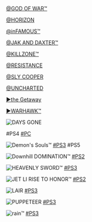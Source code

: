 <!-- 

<details>
<summary>layout: page
title: "SONY"
permalink: https://jeuxsf.github.io/JSF/sony/

</details>
  
#### hidden field with metadata

-->

[@GOD OF WAR™](@godofwar.md)

[@HORIZON](@horizon.md)

[@inFAMOUS™](@infamous.md)

[@JAK AND DAXTER™](@jakdaxter.md)

[@KILLZONE™](@killzone.md)

[@RESISTANCE](@resistance.md)

[@SLY COOPER](@slycooper.md)

[@UNCHARTED](@uncharted.md)

[►the Getaway](►thegetaway.md)

[►WARHAWK™](►warhawk.md)

![DAYS GONE](https://www.mobygames.com/images/covers/l/705897-days-gone-playstation-4-front-cover.png)

#PS4 [#PC]()

![Demon's Souls™](https://www.mobygames.com/images/covers/l/670843-demon-s-souls-playstation-3-front-cover.jpg)
[#PS3](https://ouo.io/e9VJXn) #PS5

![Downhill DOMINATION™](https://www.mobygames.com/images/covers/l/728378-downhill-domination-playstation-2-front-cover.jpg)
[#PS2](https://ouo.io/tVCG62)

![HEAVENLY SWORD™](https://www.mobygames.com/images/covers/l/129602-heavenly-sword-playstation-3-front-cover.jpg)
[#PS3](https://ouo.io/a4Fk9A)

![JET LI RISE TO HONOR™](https://www.mobygames.com/images/covers/l/38227-rise-to-honor-playstation-2-front-cover.jpg)
[#PS2](https://ouo.io/iMfBQz)

![LAIR](https://www.mobygames.com/images/covers/l/108253-lair-playstation-3-front-cover.jpg)
[#PS3](https://ouo.io/i23476)

![PUPPETEER](https://www.mobygames.com/images/covers/l/290125-puppeteer-playstation-3-front-cover.jpg)
[#PS3](https://ouo.io/8Bmhap)

![rain™](https://www.mobygames.com/images/covers/l/304789-rain-playstation-3-front-cover.jpg)
[#PS3](https://ouo.io/jP5dVCl)

